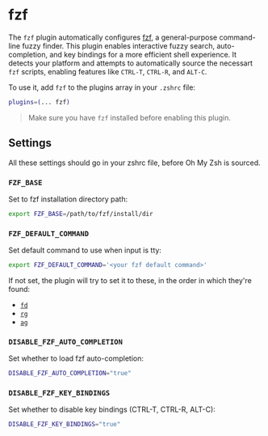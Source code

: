 # fzf

The `fzf` plugin automatically configures [fzf](https://github.com/hunegunn/fzf), a general-purpose command-line fuzzy finder. This plugin enables interactive fuzzy search, auto-completion, and key bindings for a more efficient shell experience.
It detects your platform and attempts to automatically source the necessart `fzf` scripts, enabling features like `CTRL-T`, `CTRL-R`, and `ALT-C`.

To use it, add `fzf` to the plugins array in your `.zshrc` file:

```zsh
plugins=(... fzf)
```
 > Make sure you have `fzf` installed before enabling this plugin.

## Settings

All these settings should go in your zshrc file, before Oh My Zsh is sourced.

### `FZF_BASE`

Set to fzf installation directory path:

```zsh
export FZF_BASE=/path/to/fzf/install/dir
```

### `FZF_DEFAULT_COMMAND`

Set default command to use when input is tty:

```zsh
export FZF_DEFAULT_COMMAND='<your fzf default command>'
```

If not set, the plugin will try to set it to these, in the order in which they're found:

- [`fd`](https://github.com/sharkdp/fd)
- [`rg`](https://github.com/BurntSushi/ripgrep)
- [`ag`](https://github.com/ggreer/the_silver_searcher)

### `DISABLE_FZF_AUTO_COMPLETION`

Set whether to load fzf auto-completion:

```zsh
DISABLE_FZF_AUTO_COMPLETION="true"
```

### `DISABLE_FZF_KEY_BINDINGS`

Set whether to disable key bindings (CTRL-T, CTRL-R, ALT-C):

```zsh
DISABLE_FZF_KEY_BINDINGS="true"
```
